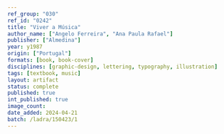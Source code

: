 ```yaml
---
ref_group: "030"
ref_id: "0242"
title: "Viver a Música"
author_name: ["Angelo Ferreira", "Ana Paula Rafael"]
publisher: ["Almedina"]
year: y1987
origin: ["Portugal"]
formats: [book, book-cover]
disciplines: [graphic-design, lettering, typography, illustration]
tags: [textbook, music]
layout: artifact
status: complete
published: true
int_published: true
image_count:
date_added: 2024-04-21
batch: /ladra/150423/1
---
```

